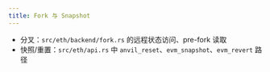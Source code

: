 ```yaml
---
title: Fork 与 Snapshot
---
```


- 分叉：`src/eth/backend/fork.rs` 的远程状态访问、pre-fork 读取
- 快照/重置：`src/eth/api.rs` 中 `anvil_reset`、`evm_snapshot`、`evm_revert` 路径
